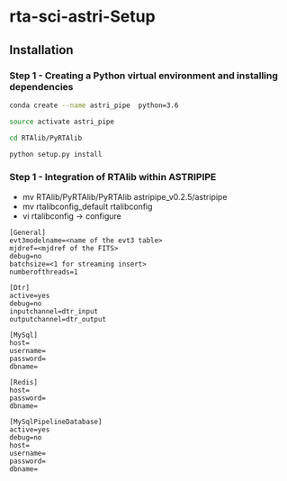 # rta-sci-astri-Setup

## Installation

### Step 1 - Creating a Python virtual environment and installing dependencies

```bash
conda create --name astri_pipe  python=3.6

source activate astri_pipe

cd RTAlib/PyRTAlib

python setup.py install
```

### Step 1 - Integration of RTAlib within ASTRIPIPE
* mv RTAlib/PyRTAlib/PyRTAlib astripipe_v0.2.5/astripipe
* mv rtalibconfig_default rtalibconfig
* vi rtalibconfig -> configure

```
[General]
evt3modelname=<name of the evt3 table>
mjdref=<mjdref of the FITS>
debug=no
batchsize=<1 for streaming insert>
numberofthreads=1

[Dtr]
active=yes
debug=no
inputchannel=dtr_input
outputchannel=dtr_output

[MySql]
host=
username=
password=
dbname=

[Redis]
host=
password=
dbname=

[MySqlPipelineDatabase]
active=yes
debug=no
host=
username=
password=
dbname=
```
